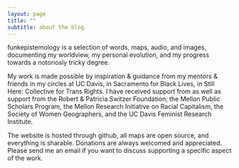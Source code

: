 ```yaml
---
layout: page
title: ""
subtitle: about the blog
---
```


funkepistemology is a selection of words, maps, audio, and images, documenting my worldview, my personal evolution, and my progress towards a notoriosly tricky degree.

My work is made possible by inspiration & guidance from my mentors & friends in my circles at UC Davis, in Sacramento for Black Lives, in Still Here: Collective for Trans Rights. I have received support from as well as support from the Robert & Patricia Switzer Foundation, the Mellon Public Scholars Program, the Mellon Research Initiative on Racial Capitalism, the Society of Women Geographers, and the UC Davis Feminist Research Institute.

The website is hosted through github, all maps are open source, and everything is sharable.  Donations are always welcomed and appreciated.  Please send me an email if you want to discuss supporting a specific aspect of the work. 
